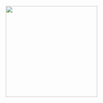 <div align="center">
  <img height="250px" src="https://github-contributor-stats.vercel.app/api?username=yfyeung&combine_all_yearly_contributions=true&limit=8" />
</div>
